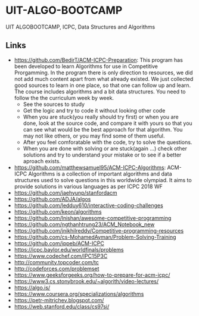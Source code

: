 # UIT-ALGO-BOOTCAMP
UIT ALGOBOOTCAMP, ICPC, Data Structures and Algorithms

## Links
* https://github.com/BedirT/ACM-ICPC-Preparation: This program has been developed to learn Algorithms for use in Competitive Prorgamming. In the program there is only direction to resources, we did not add much content apart from what already existed. We just collected good sources to learn in one place, so that one can follow up and learn. The course includes algorithms and a bit data structures. You need to follow the the curriculum week by week. 
    * See the sources to study
    * Get the logic and try to code it without looking other code
    * When you are stuck(you really should try first) or when you are done, look at the source code, and compare it with yours so that you can see what would be the best approach for that algorithm. You may not like others, or you may find some of them useful.
    * After you feel comforatable with the code, try to solve the questions.
    * When you are done with solving or are stuck(again ...) check other solutions and try to understand your mistake or to see if a better aproach exists.
* https://github.com/matthewsamuel95/ACM-ICPC-Algorithms: ACM-ICPC Algorithms is a collection of important algorithms and data structures used to solve questions in this worldwide olympiad. It aims to provide solutions in various languages as per ICPC 2018 WF
* https://github.com/jaehyunp/stanfordacm
* https://github.com/ADJA/algos
* https://github.com/ledduy610/interactive-coding-challenges
* https://github.com/keon/algorithms
* https://github.com/lnishan/awesome-competitive-programming
* https://github.com/ngthanhtrung23/ACM_Notebook_new
* https://github.com/jnikhilreddy/Competitive-programming-resources
* https://github.com/cs-MohamedAyman/Problem-Solving-Training
* https://github.com/ippeb/ACM-ICPC
* https://icpc.baylor.edu/worldfinals/problems
* https://www.codechef.com/IPC15P3C
* http://community.topcoder.com/tc
* http://codeforces.com/problemset
* https://www.geeksforgeeks.org/how-to-prepare-for-acm-icpc/
* https://www3.cs.stonybrook.edu/~algorith/video-lectures/
* https://algo.is/
* https://www.coursera.org/specializations/algorithms
* https://petr-mitrichev.blogspot.com/
* https://web.stanford.edu/class/cs97si/

